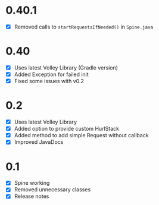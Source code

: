 # 0.40.1

- [X] Removed calls to `startRequestsIfNeeded()` in `Spine.java`

# 0.40

- [X] Uses latest Volley Library (Gradle version)
- [X] Added Exception for failed init
- [X] Fixed some issues with v0.2

# 0.2

- [X] Uses latest Volley Library
- [X] Added option to provide custom HurlStack
- [X] Added method to add simple Request without callback
- [X] Improved JavaDocs

# 0.1

- [X] Spine working
- [X] Removed unnecessary classes
- [X] Release notes
